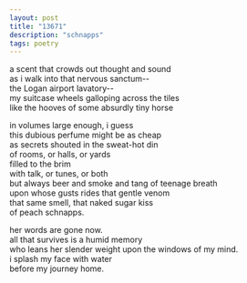 ```yaml
---
layout: post
title: "13671"
description: "schnapps"
tags: poetry
---
```


a scent that crowds out thought and sound<br>
as i walk into that nervous sanctum--<br>
the Logan airport lavatory--<br>
my suitcase wheels galloping across the tiles<br>
like the hooves of some absurdly tiny horse<br>

in volumes large enough, i guess<br>
this dubious perfume might be as cheap<br>
as secrets shouted in the sweat-hot din<br>
of rooms, or halls, or yards<br>
filled to the brim<br>
with talk, or tunes, or both<br>
but always beer and smoke and tang of teenage breath<br>
upon whose gusts rides that gentle venom<br>
that same smell, that naked sugar kiss<br>
of peach schnapps.<br>

her words are gone now.<br>
all that survives is a humid memory<br>
who leans her slender weight upon the windows of my mind.<br>
i splash my face with water<br>
before my journey home.
